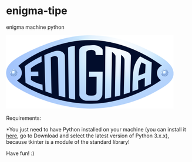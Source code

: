 # enigma-tipe

enigma machine python

![alt tag](https://github.com/omnitrogen/enigma/blob/master/enigma_logo_1.png)

Requirements:

*You just need to have Python installed on your machine (you can install it [here](https://www.python.org/), go to Download and select the latest version of Python 3.x.x), because tkinter is a module of the standard library!

Have fun! :)
